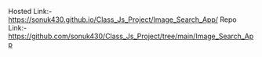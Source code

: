 Hosted Link:- https://sonuk430.github.io/Class_Js_Project/Image_Search_App/ 
Repo Link:- https://github.com/sonuk430/Class_Js_Project/tree/main/Image_Search_App